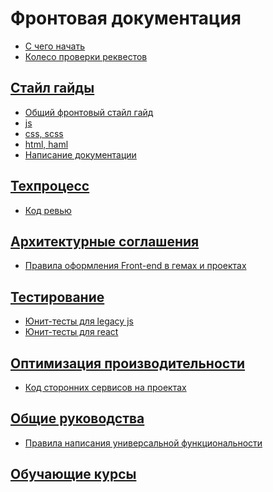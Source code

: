 Фронтовая документация
======================

* [С чего начать](getting-started/README.md)
* [Колесо проверки реквестов](workflow/code-review/code-review-wheel/README.md)


## [Стайл гайды](style-guides/README.md)

* [Общий фронтовый стайл гайд](style-guides/common/README.md)
* [js](style-guides/js/README.md)
* [css, scss](style-guides/css-scss/README.md)
* [html, haml](style-guides/html-haml/README.md)
* [Написание документации](style-guides/docs/README.md)


## [Техпроцесс](workflow/README.md)

* [Код ревью](workflow/code-review/README.md)


## [Архитектурные соглашения](architecture/README.md)

* [Правила оформления Front-end в гемах и проектах](architecture/gems_n_projects/README.md)


## [Тестирование](tests/README.md)

* [Юнит-тесты для legacy js](tests/legacy-unit-tests/README.md)
* [Юнит-тесты для react](tests/react-unit-tests/README.md)


## [Оптимизация производительности](performance/README.md)

* [Код сторонних сервисов на проектах](performance/external-code/README.md)


## [Общие руководства](common/README.md)

* [Правила написания универсальной функциональности](common/universal-code-rules/README.md)

## [Обучающие курсы](education/README.md)
